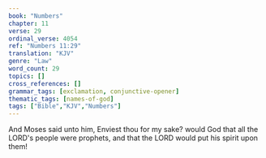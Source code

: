 ```yaml
---
book: "Numbers"
chapter: 11
verse: 29
ordinal_verse: 4054
ref: "Numbers 11:29"
translation: "KJV"
genre: "Law"
word_count: 29
topics: []
cross_references: []
grammar_tags: [exclamation, conjunctive-opener]
thematic_tags: [names-of-god]
tags: ["Bible","KJV","Numbers"]
---
```

And Moses said unto him, Enviest thou for my sake? would God that all the LORD's people were prophets, and that the LORD would put his spirit upon them!
